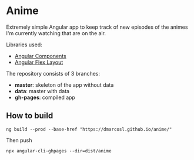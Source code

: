 # Anime

Extremely simple Angular app to keep track of new episodes of the animes I'm currently watching that are on the air.

Libraries used:

- [Angular Components](https://github.com/angular/components)
- [Angular Flex Layout](http://github.com/angular/flex-layout)

The repository consists of 3 branches:

- **master**: skeleton of the app without data
- **data**: master with data
- **gh-pages**: compiled app

## How to build



```shell
ng build --prod --base-href "https://dmarcosl.github.io/anime/"
```

Then push

```shell
npx angular-cli-ghpages --dir=dist/anime
```
